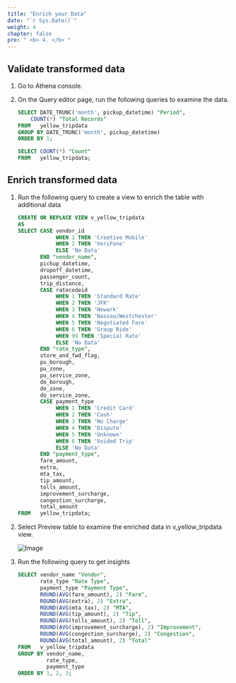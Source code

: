 ```yaml
---
title: "Enrich your Data"
date: "`r Sys.Date()`"
weight: 4
chapter: false
pre: " <b> 4. </b> "
---
```


## Validate transformed data

1. Go to Athena console.
2. On the Query editor page, run the following queries to examine the data.

   ```sql
   SELECT DATE_TRUNC('month', pickup_datetime) "Period", 
       COUNT(*) "Total Records"
   FROM   yellow_tripdata
   GROUP BY DATE_TRUNC('month', pickup_datetime)
   ORDER BY 1;
   ```
   ```sql
   SELECT COUNT(*) "Count"
   FROM   yellow_tripdata;
   ```
## Enrich transformed data

1. Run the following query to create a view to enrich the table with additional data

   ```sql
   CREATE OR REPLACE VIEW v_yellow_tripdata
   AS
   SELECT CASE vendor_id
               WHEN 1 THEN 'Creative Mobile'
               WHEN 2 THEN 'VeriFone'
               ELSE 'No Data'
          END "vendor_name",
          pickup_datetime,
          dropoff_datetime,
          passenger_count,
          trip_distance,
          CASE ratecodeid
               WHEN 1 THEN 'Standard Rate'
               WHEN 2 THEN 'JFK'
               WHEN 3 THEN 'Newark'
               WHEN 4 THEN 'Nassau/Westchester'
               WHEN 5 THEN 'Negotiated Fare'
               WHEN 6 THEN 'Group Ride'
               WHEN 99 THEN 'Special Rate'
               ELSE 'No Data'
          END "rate_type",
          store_and_fwd_flag,
          pu_borough,
          pu_zone,
          pu_service_zone,
          do_borough,
          do_zone,
          do_service_zone,
          CASE payment_type
               WHEN 1 THEN 'Credit Card'
               WHEN 2 THEN 'Cash'
               WHEN 3 THEN 'No Charge'
               WHEN 4 THEN 'Dispute'
               WHEN 5 THEN 'Unknown'
               WHEN 6 THEN 'Voided Trip'
               ELSE 'No Data'
          END "payment_type",
          fare_amount,
          extra,
          mta_tax,
          tip_amount,
          tolls_amount,
          improvement_surcharge,
          congestion_surcharge,
          total_amount
   FROM   yellow_tripdata;
   ```

2. Select Preview table to examine the enriched data in v_yellow_tripdata view.

   ![Image](/repo_pmt_ws-fcj-004/images/4/4-001.png?featherlight=false&width=90pc)
3. Run the following query to get insights
   ```sql
   SELECT vendor_name "Vendor",
          rate_type "Rate Type", 
          payment_type "Payment Type",
          ROUND(AVG(fare_amount), 2) "Fare",
          ROUND(AVG(extra), 2) "Extra",
          ROUND(AVG(mta_tax), 2) "MTA",
          ROUND(AVG(tip_amount), 2) "Tip",
          ROUND(AVG(tolls_amount), 2) "Toll",
          ROUND(AVG(improvement_surcharge), 2) "Improvement",
          ROUND(AVG(congestion_surcharge), 2) "Congestion",
          ROUND(AVG(total_amount), 2) "Total"
   FROM   v_yellow_tripdata
   GROUP BY vendor_name,
            rate_type,
            payment_type
   ORDER BY 1, 2, 3;
   ```